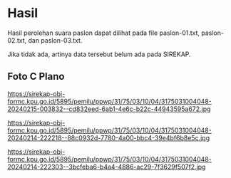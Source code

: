 # Hasil

Hasil perolehan suara paslon dapat dilihat pada file paslon-01.txt, paslon-02.txt, dan paslon-03.txt.

Jika tidak ada, artinya data tersebut belum ada pada SIREKAP.

## Foto C Plano

https://sirekap-obj-formc.kpu.go.id/5895/pemilu/ppwp/31/75/03/10/04/3175031004048-20240215-003832--cd832eed-6ab1-4e6c-b22c-44943595a672.jpg

https://sirekap-obj-formc.kpu.go.id/5895/pemilu/ppwp/31/75/03/10/04/3175031004048-20240214-222218--88c0932d-7780-4a00-bbc4-39e4bf6b8e5c.jpg

https://sirekap-obj-formc.kpu.go.id/5895/pemilu/ppwp/31/75/03/10/04/3175031004048-20240214-222303--3bcfeba6-b4a4-4886-ac29-7f3629f507f2.jpg
